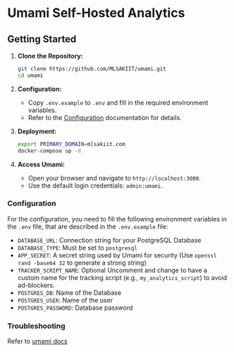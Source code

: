 # Umami Self-Hosted Analytics

## Getting Started

1.  **Clone the Repository:**

    ```bash
    git clone https://github.com/MLSAKIIT/umami.git
    cd umami
    ```

2.  **Configuration:**

    - Copy `.env.example` to `.env` and fill in the required environment variables.
    - Refer to the [Configuration](#configuration) documentation for details.

3.  **Deployment:**

    ```bash
    export PRIMARY_DOMAIN=mlsakiit.com
    docker-compose up -d
    ```

4.  **Access Umami:**

    - Open your browser and navigate to `http://localhost:3000`.
    - Use the default login credentials: `admin:umami`.

### Configuration

For the configuration, you need to fill the following environment variables in the `.env` file, that are described in the `.env.example` file:

- `DATABASE_URL`: Connection string for your PostgreSQL Database
- `DATABASE_TYPE`: Must be set to `postgresql`
- `APP_SECRET`: A secret string used by Umami for security (Use `openssl rand -base64 32` to generate a strong string)
- `TRACKER_SCRIPT_NAME`: Optional Uncomment and change to have a custom name for the tracking script (e.g., `my_analytics_script`) to avoid ad-blockers.
- `POSTGRES_DB`: Name of the Database
- `POSTGRES_USER`: Name of the user
- `POSTGRES_PASSWORD`: Database password

### Troubleshooting

Refer to [umami docs](https://umami.is/docs)
